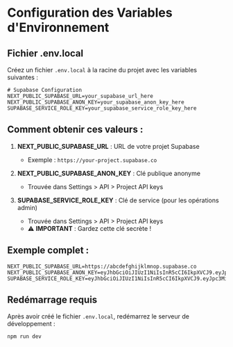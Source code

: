 # Configuration des Variables d'Environnement

## Fichier .env.local

Créez un fichier `.env.local` à la racine du projet avec les variables suivantes :

```env
# Supabase Configuration
NEXT_PUBLIC_SUPABASE_URL=your_supabase_url_here
NEXT_PUBLIC_SUPABASE_ANON_KEY=your_supabase_anon_key_here
SUPABASE_SERVICE_ROLE_KEY=your_supabase_service_role_key_here
```

## Comment obtenir ces valeurs :

1. **NEXT_PUBLIC_SUPABASE_URL** : URL de votre projet Supabase
   - Exemple : `https://your-project.supabase.co`

2. **NEXT_PUBLIC_SUPABASE_ANON_KEY** : Clé publique anonyme
   - Trouvée dans Settings > API > Project API keys

3. **SUPABASE_SERVICE_ROLE_KEY** : Clé de service (pour les opérations admin)
   - Trouvée dans Settings > API > Project API keys
   - ⚠️ **IMPORTANT** : Gardez cette clé secrète !

## Exemple complet :

```env
NEXT_PUBLIC_SUPABASE_URL=https://abcdefghijklmnop.supabase.co
NEXT_PUBLIC_SUPABASE_ANON_KEY=eyJhbGciOiJIUzI1NiIsInR5cCI6IkpXVCJ9.eyJpc3MiOiJzdXBhYmFzZSIsInJlZiI6ImFiY2RlZmdoaWprbG1ub3AiLCJyb2xlIjoiYW5vbiIsImlhdCI6MTY0NjQzOTIwMCwiZXhwIjoxOTYyMDE1MjAwfQ.example
SUPABASE_SERVICE_ROLE_KEY=eyJhbGciOiJIUzI1NiIsInR5cCI6IkpXVCJ9.eyJpc3MiOiJzdXBhYmFzZSIsInJlZiI6ImFiY2RlZmdoaWprbG1ub3AiLCJyb2xlIjoic2VydmljZV9yb2xlIiwiaWF0IjoxNjQ2NDM5MjAwLCJleHAiOjE5NjIwMTUyMDB9.example
```

## Redémarrage requis

Après avoir créé le fichier `.env.local`, redémarrez le serveur de développement :

```bash
npm run dev
```
